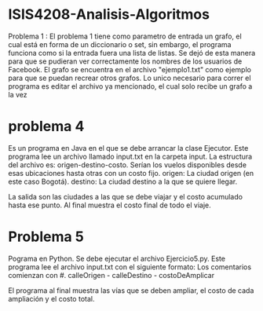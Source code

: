 # ISIS4208-Analisis-Algoritmos

Problema 1 :  El problema 1 tiene como parametro de entrada un grafo, el cual está en forma de un diccionario o set, sin embargo, el programa funciona como si la entrada fuera una lista de listas. Se dejó de esta manera para que se pudieran ver correctamente los nombres de los usuarios de Facebook. El grafo se encuentra en el archivo "ejemplo1.txt" como ejemplo para que se puedan recrear otros grafos. Lo unico necesario para correr el programa es editar el archivo ya mencionado, el cual solo recibe un grafo a la vez

# problema 4
Es un programa en Java en el que se debe arrancar la clase Ejecutor. Este programa lee un archivo llamado input.txt en la carpeta input. La estructura del archivo es:
origen-destino-costo. Serían los vuelos disponibles desde esas ubicaciones hasta otras con un costo fijo.
origen: La ciudad origen (en este caso Bogotá).
destino: La ciudad destino a la que se quiere llegar.

La salida son las ciudades a las que se debe viajar y el costo acumulado hasta ese punto. Al final muestra el costo final de todo el viaje.

# Problema 5
Pograma en Python. Se debe ejecutar el archivo Ejercicio5.py.
Este programa lee el archivo input.txt con el siguiente formato:
Los comentarios comienzan con #.
calleOrigen - calleDestino - costoDeAmplicar

El programa al final muestra las vías que se deben ampliar, el costo de cada ampliación y el costo total.

